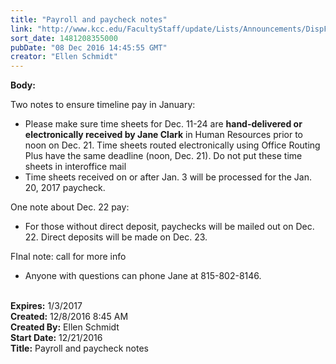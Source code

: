 ```yaml
---
title: "Payroll and paycheck notes"
link: "http://www.kcc.edu/FacultyStaff/update/Lists/Announcements/DispForm.aspx?ID=2346"
sort_date: 1481208355000
pubDate: "08 Dec 2016 14:45:55 GMT"
creator: "Ellen Schmidt"
---
```


<div><b>Body:</b> <div class="ExternalClass91B229EA3B204316B32104C854CF3ED0"><p>Two notes to ensure timeline pay in January:</p>
<ul><li>Please make sure time sheets for Dec. 11-24 are <strong>hand-delivered or electronically received by Jane Clark</strong> in Human Resources prior to noon on Dec. 21. Time sheets routed electronically using Office Routing Plus have the same deadline (noon, Dec. 21). Do not put these time sheets in interoffice mail</li>
<li>Time sheets received on or after Jan. 3 will be processed for the Jan. 20, 2017 paycheck.</li></ul>
<p>One note about Dec. 22 pay:</p>
<ul><li>For those without direct deposit, paychecks will be mailed out on Dec. 22. Direct deposits will be made on Dec. 23.</li></ul>
<p>FInal note: call for more info</p>
<ul><li>Anyone with questions can phone Jane at 815-802-8146.<br />​</li></ul></div></div>
<div><b>Expires:</b> 1/3/2017</div>
<div><b>Created:</b> 12/8/2016 8:45 AM</div>
<div><b>Created By:</b> Ellen Schmidt</div>
<div><b>Start Date:</b> 12/21/2016</div>
<div><b>Title:</b> Payroll and paycheck notes</div>
